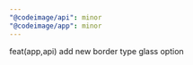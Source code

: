 ```yaml
---
"@codeimage/api": minor
"@codeimage/app": minor
---
```


feat(app,api) add new border type glass option
